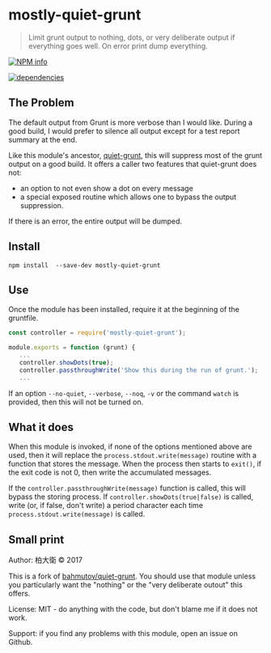 # mostly-quiet-grunt

> Limit grunt output to nothing, dots, or very deliberate output if everything goes well. On error print dump everything.

[![NPM info][nodei.co]](https://npmjs.org/package/mostly-quiet-grunt)

[![dependencies][dependencies-image]][dependencies-url]

## The Problem
The default output from Grunt is more verbose than I would like. During a good build, I would prefer to silence all output except for a test report summary at the end.

Like this module's ancestor, [quiet-grunt](https://github.com/bahmutov/quiet-grunt), this will suppress most of the grunt output on a good build. It offers a caller two features that quiet-grunt does not:

* an option to not even show a dot on every message
* a special exposed routine which allows one to bypass the output suppression.

If there is an error, the entire output will be dumped.

## Install

```shell
npm install  --save-dev mostly-quiet-grunt
```

## Use

Once the module has been installed, require it at the beginning of the gruntfile.

```js
const controller = require('mostly-quiet-grunt');

module.exports = function (grunt) {
   ...
   controller.showDots(true);
   controller.passthroughWrite('Show this during the run of grunt.');
   ...
```

If an option `--no-quiet`, `--verbose`, `--noq`, `-v` or the command `watch` is provided, then this will not be turned on.

## What it does
When this module is invoked, if none of the options mentioned above are used, then it will replace the `process.stdout.write(message)` routine with a function that stores the message. When the process then starts to `exit()`, if the exit code is not 0, then write the accumulated messages.

If the `controller.passthroughWrite(message)` function is called, this will bypass the storing process. If `controller.showDots(true|false)` is called, write (or, if false, don't write) a period character each time `process.stdout.write(message)` is called.

## Small print

Author: 柏大衛 &copy; 2017

This is a fork of [bahmutov/quiet-grunt](https://github.com/bahmutov/quiet-grunt). You should use that module unless you particularly want the "nothing" or the "very deliberate outout" this offers.

License: MIT - do anything with the code, but don't blame me if it does not work.

Support: if you find any problems with this module, open an issue on Github.

[nodei.co]: https://nodei.co/npm/mostly-quiet-grunt.png?downloads=true
[dependencies-image]: https://david-dm.org/bodawei/mostly-quiet-grunt.png
[dependencies-url]: https://david-dm.org/bodawei/mostly-quiet-grunt

